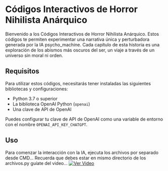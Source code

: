# Códigos Interactivos de Horror Nihilista Anárquico

Bienvenido a los Códigos Interactivos de Horror Nihilista Anárquico. Estos códigos te permiten experimentar una narrativa única y perturbadora generada por la IA psycho_machine. Cada capítulo de esta historia es una exploración de los abismos más oscuros del ser, un viaje a través de un universo sin moral ni orden.

## Requisitos

Para utilizar estos códigos, necesitarás tener instaladas las siguientes bibliotecas y configuraciones:

- Python 3.7 o superior
- La biblioteca OpenAI Python (`openai`)
- Una clave de API de OpenAI

Puedes configurar tu clave de API de OpenAI como una variable de entorno con el nombre `OPENAI_API_KEY_CHATGPT`.

## Uso

Para comenzar la interacción con la IA, ejecuta los archivos por separado desde CMD...
Recuerda que debes estar en mismo directorio de los archivos.py guíate del video...
[![Ver Video](https://img.youtube.com/vi/REkWIZDaZK0/0.jpg)](https://youtu.be/REkWIZDaZK0)

